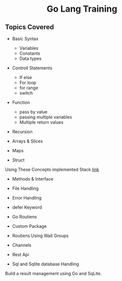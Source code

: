 
<div align="center">

# Go Lang Training
</div>

## Topics Covered

* Basic Syntax
    * Variables
    * Constants
    * Data types

* Controll Statements
    * If else
    * For loop
    * for range
    * switch

* Function
    * pass by value
    * passing multiple variables
    * Multiple return values

* Recursion

* Arrays & Slices

* Maps

* Struct

Using These Concepts implemented Stack
<a href="./Basic/basic03.go">link</a>

* Methods & Interface

* File Handling

* Error Handling

* defer Keyword

* Go Routiens

* Custom Package

* Routiens Using Wait Groups

* Channels

* Rest Api

* Sql and Sqlite database Handling


Build a result management using Go and SqLite.
